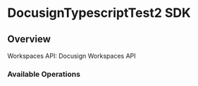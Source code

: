 # DocusignTypescriptTest2 SDK

## Overview

Workspaces API: Docusign Workspaces API

### Available Operations
